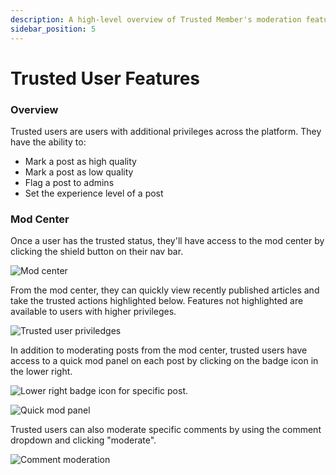 ```yaml
---
description: A high-level overview of Trusted Member's moderation features.
sidebar_position: 5
---
```


# Trusted User Features

### Overview

Trusted users are users with additional privileges across the platform. They have the ability to:

- Mark a post as high quality
- Mark a post as low quality
- Flag a post to admins
- Set the experience level of a post

### Mod Center

Once a user has the trusted status, they'll have access to the mod center by clicking the shield button on their nav bar.

![Mod center](/img/image-2020-10-22-at-1.48.13-pm.png)

From the mod center, they can quickly view recently published articles and take the trusted actions highlighted below. Features not highlighted are available to users with higher privileges.

![Trusted user priviledges](/img/image-2020-10-22-at-1.54.00-pm.png)

In addition to moderating posts from the mod center, trusted users have access to a quick mod panel on each post by clicking on the badge icon in the lower right.

![Lower right badge icon for specific post.](/img/image-2020-10-22-at-1.59.00-pm.png)

![Quick mod panel](/img/image-2020-10-22-at-2.01.45-pm.png)

Trusted users can also moderate specific comments by using the comment dropdown and clicking "moderate".

![Comment moderation](/img/image-2020-10-22-at-2.02.48-pm.png)
